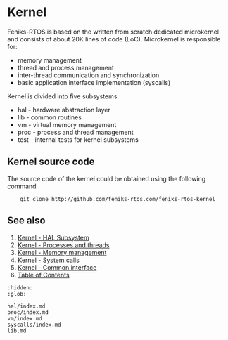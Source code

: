 # Kernel

Feniks-RTOS is based on the written from scratch dedicated microkernel and consists of about 20K lines of code (LoC).
Microkernel is responsible for:

* memory management
* thread and process management
* inter-thread communication and synchronization
* basic application interface implementation (syscalls)

Kernel is divided into five subsystems.

* hal - hardware abstraction layer
* lib - common routines
* vm - virtual memory management
* proc - process and thread management
* test - internal tests for kernel subsystems

## Kernel source code

The source code of the kernel could be obtained using the following command

```console
    git clone http://github.com/feniks-rtos.com/feniks-rtos-kernel
```

## See also

1. [Kernel - HAL Subsystem](hal/index.md)
2. [Kernel - Processes and threads](proc/index.md)
3. [Kernel - Memory management](vm/index.md)
4. [Kernel - System calls](syscalls/index.md)
5. [Kernel - Common interface](lib.md)
6. [Table of Contents](../index.md)

```{toctree}
:hidden:
:glob:

hal/index.md
proc/index.md
vm/index.md
syscalls/index.md
lib.md
```
